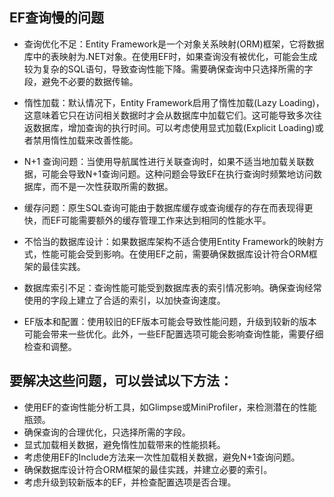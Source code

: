 
## EF查询慢的问题
+ 查询优化不足：Entity Framework是一个对象关系映射(ORM)框架，它将数据库中的表映射为.NET对象。在使用EF时，如果查询没有被优化，可能会生成较为复杂的SQL语句，导致查询性能下降。需要确保查询中只选择所需的字段，避免不必要的数据传输。

+ 惰性加载：默认情况下，Entity Framework启用了惰性加载(Lazy Loading)，这意味着它只在访问相关数据时才会从数据库中加载它们。这可能导致多次往返数据库，增加查询的执行时间。可以考虑使用显式加载(Explicit Loading)或者禁用惰性加载来改善性能。

+ N+1 查询问题：当使用导航属性进行关联查询时，如果不适当地加载关联数据，可能会导致N+1查询问题。这种问题会导致EF在执行查询时频繁地访问数据库，而不是一次性获取所需的数据。

+ 缓存问题：原生SQL查询可能由于数据库缓存或查询缓存的存在而表现得更快，而EF可能需要额外的缓存管理工作来达到相同的性能水平。

+ 不恰当的数据库设计：如果数据库架构不适合使用Entity Framework的映射方式，性能可能会受到影响。在使用EF之前，需要确保数据库设计符合ORM框架的最佳实践。

+ 数据库索引不足：查询性能可能受到数据库表的索引情况影响。确保查询经常使用的字段上建立了合适的索引，以加快查询速度。

+ EF版本和配置：使用较旧的EF版本可能会导致性能问题，升级到较新的版本可能会带来一些优化。此外，一些EF配置选项可能会影响查询性能，需要仔细检查和调整。

## 要解决这些问题，可以尝试以下方法：

+ 使用EF的查询性能分析工具，如Glimpse或MiniProfiler，来检测潜在的性能瓶颈。
+ 确保查询的合理优化，只选择所需的字段。
+ 显式加载相关数据，避免惰性加载带来的性能损耗。
+ 考虑使用EF的Include方法来一次性加载相关数据，避免N+1查询问题。
+ 确保数据库设计符合ORM框架的最佳实践，并建立必要的索引。
+ 考虑升级到较新版本的EF，并检查配置选项是否合理。